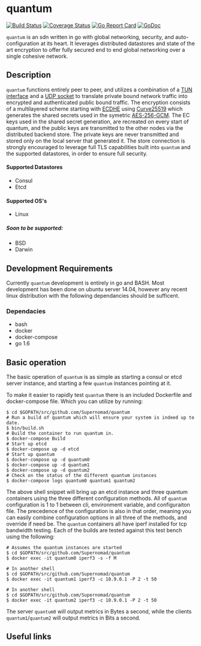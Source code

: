 # quantum
[![Build Status](https://travis-ci.org/Supernomad/quantum.svg?branch=develop)](https://travis-ci.org/Supernomad/quantum) [![Coverage Status](https://coveralls.io/repos/github/Supernomad/quantum/badge.svg?branch=develop)](https://coveralls.io/github/Supernomad/quantum?branch=develop) [![Go Report Card](https://goreportcard.com/badge/github.com/Supernomad/quantum)](https://goreportcard.com/report/github.com/Supernomad/quantum) [![GoDoc](https://godoc.org/github.com/Supernomad/quantum?status.png)](https://godoc.org/github.com/Supernomad/quantum)

`quantum` is an sdn written in go with global networking, security, and auto-configuration at its heart. It leverages distributed datastores and state of the art encryption to offer fully secured end to end global networking over a single cohesive network.

## Description
`quantum` functions entirely peer to peer, and utilizes a combination of a [TUN interface](https://www.kernel.org/doc/Documentation/networking/tuntap.txt) and a [UDP socket](http://www.cs.dartmouth.edu/~campbell/cs60/socketprogramming.html) to translate private bound network traffic into encrypted and authenticated public bound traffic. The encryption consists of a multilayered scheme starting with [ECDHE](https://en.wikipedia.org/wiki/Elliptic_curve_Diffie%E2%80%93Hellman) using [Curve25519](https://en.wikipedia.org/wiki/Curve25519) which generates the shared secrets used in the symetric [AES-256-GCM](http://crypto.stackexchange.com/questions/17999/aes256-gcm-can-someone-explain-how-to-use-it-securely-ruby). The EC keys used in the shared secret generation, are recreated on every start of quantum, and the public keys are transmitted to the other nodes via the distributed backend store. The private keys are never transmitted and stored only on the local server that generated it. The store connection is strongly encouraged to leverage full TLS capabilities built into `quantum` and the supported datastores, in order to ensure full security.

#### Supported Datastores
- Consul
- Etcd

#### Supported OS's
- Linux

##### Soon to be supported:
- BSD
- Darwin

## Development Requirements
Currently `quantum` development is entirely in go and BASH. Most development has been done on ubuntu server 14.04, however any recent linux distribution with the following dependancies should be sufficent.

### Dependacies
- bash
- docker
- docker-compose
- go 1.6

## Basic operation
The basic operation of `quantum` is as simple as starting a consul or etcd server instance, and starting a few `quantum` instances pointing at it.

To make it easier to rapidly test `quantum` there is an included Dockerfile and docker-compose file. Which you can utilize by running:

``` shell
$ cd $GOPATH/src/github.com/Supernomad/quantum
# Run a build of quantum which will ensure your system is indeed up to date.
$ bin/build.sh
# Build the container to run quantum in.
$ docker-compose Build
# Start up etcd
$ docker-compose up -d etcd
# Start up quantum
$ docker-compose up -d quantum0
$ docker-compose up -d quantum1
$ docker-compose up -d quantum2
# Check on the status of the different quantum instances
$ docker-compose logs quantum0 quantum1 quantum2
```

The above shell snippet will bring up an etcd instance and three quantum containers using the three different configuration methods. All of `quantum` configuration is 1 to 1 between cli, environment variable, and configuraiton file. The precedence of the configuration is also in that order, meaning you can easily combine configuration options in all three of the methods, and override if need be. The `quantum` containers all have iperf installed for tcp bandwidth testing. Each of the builds are tested against this test bench using the following:

``` shell
# Assumes the quantum instances are started
$ cd $GOPATH/src/github.com/Supernomad/quantum
$ docker exec -it quantum0 iperf3 -s -f M

# In another shell
$ cd $GOPATH/src/github.com/Supernomad/quantum
$ docker exec -it quantum1 iperf3 -c 10.9.0.1 -P 2 -t 50

# In another shell
$ cd $GOPATH/src/github.com/Supernomad/quantum
$ docker exec -it quantum2 iperf3 -c 10.9.0.1 -P 2 -t 50
```

The server `quantum0` will output metrics in Bytes a second, while the clients `quantum1`/`quantum2` will output metrics in Bits a second.

## Useful links
